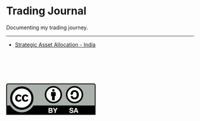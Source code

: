 # Trading Journal
Documenting my trading journey.

---

* [Strategic Asset Allocation - India](./strategic_asset_allocation-india.md)

<br/>
<br/>
<br/>
<br/>

![Creative Commons](./files/cc-by-sa.svg)

